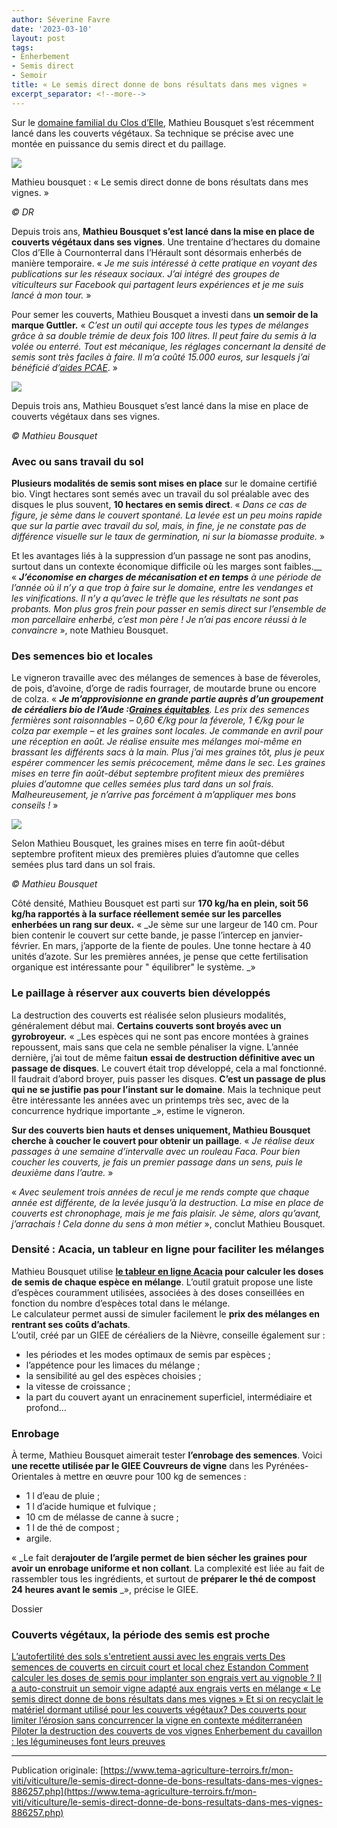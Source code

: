 ```yaml
---
author: Séverine Favre
date: '2023-03-10'
layout: post
tags:
- Enherbement
- Semis direct
- Semoir
title: « Le semis direct donne de bons résultats dans mes vignes »
excerpt_separator: <!--more-->
---
```


Sur le [domaine familial du Clos d’Elle](https://www.leclosdelle.com), Mathieu Bousquet s’est récemment lancé dans les couverts végétaux. Sa technique se précise avec une montée en puissance du semis direct et du paillage.

![](/assets/cb61da032d634ae7c934015aa7dd54f1.jpg)
<!--more-->


Mathieu bousquet : « Le semis direct donne de bons résultats dans mes vignes. »

_© DR_



Depuis trois ans, **Mathieu Bousquet s’est lancé dans la mise en place de couverts végétaux dans ses vignes**. Une trentaine d’hectares du domaine Clos d’Elle à Cournonterral dans l’Hérault sont désormais enherbés de manière temporaire. « _Je me suis intéressé à cette pratique en voyant des publications sur les réseaux sociaux. J’ai intégré des groupes de viticulteurs sur Facebook qui partagent leurs expériences et je me suis lancé à mon tour._ »

Pour semer les couverts, Mathieu Bousquet a investi dans **un semoir de la marque Guttler.** «  _C’est un outil qui accepte tous les types de mélanges grâce à sa double trémie de deux fois 100 litres. Il peut faire du semis à la volée ou enterré. Tout est mécanique, les réglages concernant la densité de semis sont très faciles à faire. Il m’a coûté 15.000 euros, sur lesquels j’ai bénéficié d’[aides PCAE](https://www.tema-agriculture-terroirs.fr/mon-viti/vie-de-lentreprise/les-conditions-des-pcae-2018-sont-connues-857414.php)_. »

![](/assets/acea914540187967f38aea73f55664fa.jpg)

Depuis trois ans, Mathieu Bousquet s’est lancé dans la mise en place de couverts végétaux dans ses vignes.

_© Mathieu Bousquet_

### Avec ou sans travail du sol

**Plusieurs modalités de semis sont mises en place** sur le domaine certifié bio. Vingt hectares sont semés avec un travail du sol préalable avec des disques le plus souvent, **10 hectares en semis direct**. «  _Dans ce cas de figure, je sème dans le couvert spontané. La levée est un peu moins rapide que sur la partie avec travail du sol, mais, in fine, je ne constate pas de différence visuelle sur le taux de germination, ni sur la biomasse produite._ »

Et les avantages liés à la suppression d’un passage ne sont pas anodins, surtout dans un contexte économique difficile où les marges sont faibles.__ «  _**J’économise en charges de mécanisation et en temps** à une période de l’année où il n’y a que trop à faire sur le domaine, entre les vendanges et les vinifications. Il n’y a qu’avec le trèfle que les résultats ne sont pas probants. Mon plus gros frein pour passer en semis direct sur l’ensemble de mon parcellaire enherbé, c’est mon père ! Je n’ai pas encore réussi à le convaincre_ », note Mathieu Bousquet.

### Des semences bio et locales

Le vigneron travaille avec des mélanges de semences à base de féveroles, de pois, d’avoine, d’orge de radis fourrager, de moutarde brune ou encore de colza. «  _**Je m’approvisionne en grande partie auprès d’un groupement de céréaliers bio de l’Aude :[Graines équitables](https://graines-equitables.fr)**. Les prix des semences fermières sont raisonnables – 0,60 €/kg pour la féverole, 1 €/kg pour le colza par exemple – et les graines sont locales. Je commande en avril pour une réception en août. Je réalise ensuite mes mélanges moi-même en brassant les différents sacs à la main. Plus j’ai mes graines tôt, plus je peux espérer commencer les semis précocement, même dans le sec. Les graines mises en terre fin août-début septembre profitent mieux des premières pluies d’automne que celles semées plus tard dans un sol frais. Malheureusement, je n’arrive pas forcément à m’appliquer mes bons conseils !_ »

![](/assets/93691429815c38a71bea1b8b8d4d19a1.jpg)

Selon Mathieu Bousquet, les graines mises en terre fin août-début septembre profitent mieux des premières pluies d’automne que celles semées plus tard dans un sol frais.

_© Mathieu Bousquet_

Côté densité, Mathieu Bousquet est parti sur **170 kg/ha en plein, soit 56 kg/ha rapportés à la surface réellement semée sur les parcelles enherbées un rang sur deux.** «  _Je sème sur une largeur de 140 cm. Pour bien contenir le couvert sur cette bande, je passe l’intercep en janvier-février. En mars, j’apporte de la fiente de poules. Une tonne hectare à 40 unités d’azote. Sur les premières années, je pense que cette fertilisation organique est intéressante pour " équilibrer" le système. _»

### Le paillage à réserver aux couverts bien développés

La destruction des couverts est réalisée selon plusieurs modalités, généralement début mai. **Certains couverts sont broyés avec un gyrobroyeur.** «  _Les espèces qui ne sont pas encore montées à graines repoussent, mais sans que cela ne semble pénaliser la vigne. L’année dernière, j’ai tout de même fait**un** **essai de destruction définitive avec un passage de disques**. Le couvert était trop développé, cela a mal fonctionné. Il faudrait d’abord broyer, puis passer les disques. **C’est un passage de plus qui ne se justifie pas pour l’instant sur le domaine**. Mais la technique peut être intéressante les années avec un printemps très sec, avec de la concurrence hydrique importante _», estime le vigneron.

**Sur des couverts bien hauts et denses uniquement, Mathieu Bousquet cherche à coucher le couvert pour obtenir un paillage**. «  _Je réalise deux passages à une semaine d’intervalle avec un rouleau Faca. Pour bien coucher les couverts, je fais un premier passage dans un sens, puis le deuxième dans l’autre._ » 

«  _Avec seulement trois années de recul je me rends compte que chaque année est différente, de la levée jusqu’à la destruction. La mise en place de couverts est chronophage, mais je me fais plaisir. Je sème, alors qu’avant, j’arrachais ! Cela donne du sens à mon métier_ », conclut Mathieu Bousquet.

### Densité : Acacia, un tableur en ligne pour faciliter les mélanges

Mathieu Bousquet utilise **[le tableur en ligne Acacia](http://gieemagellan.wixsite.com/magellan/acacia) pour calculer les doses de semis de chaque espèce en mélange**. L’outil gratuit propose une liste d’espèces couramment utilisées, associées à des doses conseillées en fonction du nombre d’espèces total dans le mélange.  
Le calculateur permet aussi de simuler facilement le **prix des mélanges en rentrant ses coûts d’achats**.  
L’outil, créé par un GIEE de céréaliers de la Nièvre, conseille également sur :

  * les périodes et les modes optimaux de semis par espèces ;
  * l’appétence pour les limaces du mélange ;
  * la sensibilité au gel des espèces choisies ;
  * la vitesse de croissance ;
  * la part du couvert ayant un enracinement superficiel, intermédiaire et profond…



### Enrobage

À terme, Mathieu Bousquet aimerait tester **l’enrobage des semences**. Voici **une recette utilisée par le GIEE Couvreurs de vigne** dans les Pyrénées-Orientales à mettre en œuvre pour 100 kg de semences : 

  * 1 l d’eau de pluie ;
  * 1 l d’acide humique et fulvique ;
  * 10 cm de mélasse de canne à sucre ;
  * 1 l de thé de compost ;
  * argile.



«  _Le fait de**rajouter de l’argile permet de bien sécher les graines pour avoir un enrobage uniforme et non collant**. La complexité est liée au fait de rassembler tous les ingrédients, et surtout de **préparer le thé de compost 24 heures avant le semis** _», précise le GIEE.

Dossier

### Couverts végétaux, la période des semis est proche

[  L’autofertilité des sols s'entretient aussi avec les engrais verts  ](/mon-viti/viticulture/lautofertilite-des-sols-sentretient-aussi-avec-les-engrais-verts-852616.php) [  Des semences de couverts en circuit court et local chez Estandon  ](/mon-viti/viticulture/des-semences-de-couverts-en-circuit-court-et-local-chez-estandon-903534.php) [  Comment calculer les doses de semis pour implanter son engrais vert au vignoble ?  ](/mon-viti/viticulture/comment-calculer-les-doses-de-semis-pour-implanter-son-engrais-vert-au-vignoble-852214.php) [  Il a auto-construit un semoir vigne adapté aux engrais verts en mélange  ](/mon-viti/materiel/il-a-auto-construit-un-semoir-vigne-adapte-aux-engrais-verts-en-melange-851915.php) [  « Le semis direct donne de bons résultats dans mes vignes »  ](/mon-viti/viticulture/le-semis-direct-donne-de-bons-resultats-dans-mes-vignes-886257.php) [  Et si on recyclait le matériel dormant utilisé pour les couverts végétaux?  ](/mon-viti/viticulture/bonne-idee-recycler-les-outils-inutilises-sur-les-exploitations-au-service-des-couverts-vegetaux-en-viticulture-901074.php) [  Des couverts pour limiter l’érosion sans concurrencer la vigne en contexte méditerranéen  ](/mon-viti/viticulture/des-couverts-pour-limiter-lerosion-sans-concurrencer-la-vigne-en-contexte-mediterraneen-851372.php) [  Piloter la destruction des couverts de vos vignes  ](/mon-viti/viticulture/piloter-la-destruction-des-couverts-de-vos-vignes-852033.php) [  Enherbement du cavaillon : les légumineuses font leurs preuves  ](/mon-viti/viticulture/enherbement-du-cavaillon-les-legumineuses-font-leurs-preuves-891170.php)

---

Publication originale: [https://www.tema-agriculture-terroirs.fr/mon-viti/viticulture/le-semis-direct-donne-de-bons-resultats-dans-mes-vignes-886257.php](https://www.tema-agriculture-terroirs.fr/mon-viti/viticulture/le-semis-direct-donne-de-bons-resultats-dans-mes-vignes-886257.php)

